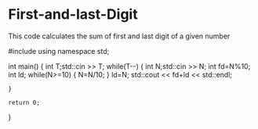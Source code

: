 # First-and-last-Digit
This code calculates the sum of first and last digit of a given number
 
 
 
 #include <iostream>
using namespace std;

int main() {
    int T;std::cin >> T;
    while(T--)
    {
        int N;std::cin >> N;
        int fd=N%10;
        int ld;
        while(N>=10)
        {
            N=N/10;
        }
        ld=N;
        std::cout << fd+ld << std::endl;
        
        
    }

	return 0;
}
